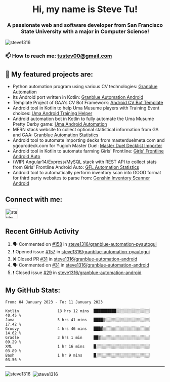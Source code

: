<h1 align="center">Hi, my name is Steve Tu!</h1>
<h3 align="center">A passionate web and software developer from San Francisco State University with a major in Computer Science!</h3>

<p align="left"> <img src="https://komarev.com/ghpvc/?username=steve1316&label=Profile%20views&color=0e75b6&style=flat" alt="steve1316" /> </p>

### 📫 How to reach me: **tustev00@gmail.com**

## 🔭 My featured projects are:
- Python automation program using various CV technologies: [Granblue Automation](https://github.com/steve1316/granblue-automation-pyautogui)
- Its Android port written in Kotlin: [Granblue Automation Android](https://github.com/steve1316/granblue-automation-android)
- Template Project of GAA's CV Bot Framework: [Android CV Bot Template](https://github.com/steve1316/android-cv-bot-template)
- Android tool in Kotlin to help Uma Musume players with Training Event choices: [Uma Android Training Helper](https://github.com/steve1316/uma-android-training-helper)
- Android automation bot in Kotlin to fully automate the Uma Musume Pretty Derby game: [Uma Android Automation](https://github.com/steve1316/uma-android-automation)
- MERN stack website to collect optional statistical information from GA and GAA: [Granblue Automation Statistics](https://github.com/steve1316/granblue-automation-statistics)
- Android tool to automate importing decks from masterduelmeta.com and ygoprodeck.com for Yugioh Master Duel: [Master Duel Decklist Importer](https://github.com/steve1316/masterduel-android-decklist-importer)
- Android tool in Kotlin to automate farming Girls' Frontline: [Girls' Frontline Android Auto](https://github.com/steve1316/gfl-android-auto)
- (WIP) Angular14/Express/MySQL stack with REST API to collect stats from Girls' Frontline Android Auto: [GFL Automation Statistics](https://github.com/steve1316/gfl-automation-statistics)
- Android tool to automatically perform inventory scan into GOOD format for third party websites to parse from: [Genshin Inventory Scanner Android](https://github.com/steve1316/genshin-inventory-scanner-android)

## Connect with me:

<p align="left">
<a href="https://linkedin.com/in/steve-tu-370ba219b" target="blank"><img align="center" src="https://cdn.jsdelivr.net/npm/simple-icons@3.0.1/icons/linkedin.svg" alt="steve-tu-370ba219b" height="30" width="40" /></a>
</p>

## Recent GitHub Activity

<!--START_SECTION:activity-->
1. 🗣 Commented on [#158](https://github.com/steve1316/granblue-automation-pyautogui/issues/158) in [steve1316/granblue-automation-pyautogui](https://github.com/steve1316/granblue-automation-pyautogui)
2. ❗️ Opened issue [#157](https://github.com/steve1316/granblue-automation-pyautogui/issues/157) in [steve1316/granblue-automation-pyautogui](https://github.com/steve1316/granblue-automation-pyautogui)
3. ❌ Closed PR [#31](https://github.com/steve1316/granblue-automation-android/pull/31) in [steve1316/granblue-automation-android](https://github.com/steve1316/granblue-automation-android)
4. 🗣 Commented on [#31](https://github.com/steve1316/granblue-automation-android/issues/31) in [steve1316/granblue-automation-android](https://github.com/steve1316/granblue-automation-android)
5. ❗️ Closed issue [#29](https://github.com/steve1316/granblue-automation-android/issues/29) in [steve1316/granblue-automation-android](https://github.com/steve1316/granblue-automation-android)
<!--END_SECTION:activity-->

## My GitHub Stats:

<!--START_SECTION:waka-->

```text
From: 04 January 2023 - To: 11 January 2023

Kotlin                 13 hrs 12 mins  ██████████░░░░░░░░░░░░░░░   40.45 %
Java                   5 hrs 41 mins   ████▒░░░░░░░░░░░░░░░░░░░░   17.42 %
Groovy                 4 hrs 46 mins   ███▓░░░░░░░░░░░░░░░░░░░░░   14.62 %
Gradle                 3 hrs 1 min     ██▒░░░░░░░░░░░░░░░░░░░░░░   09.29 %
XML                    1 hr 16 mins    █░░░░░░░░░░░░░░░░░░░░░░░░   03.89 %
Bash                   1 hr 9 mins     █░░░░░░░░░░░░░░░░░░░░░░░░   03.56 %
```

<!--END_SECTION:waka-->

---

<p><img align="left" src="https://github-readme-stats.vercel.app/api/top-langs?username=steve1316&show_icons=true&locale=en&layout=compact&theme=radical" alt="steve1316" /></p>

<p>&nbsp;<img align="center" src="https://github-readme-stats.vercel.app/api?username=steve1316&show_icons=true&locale=en&count_private=true&theme=radical" alt="steve1316" /></p>
